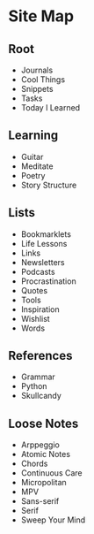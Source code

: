 # Site Map

## Root

- Journals
- Cool Things
- Snippets
- Tasks
- Today I Learned

## Learning

- Guitar
- Meditate
- Poetry
- Story Structure

## Lists

- Bookmarklets
- Life Lessons
- Links
- Newsletters
- Podcasts
- Procrastination
- Quotes
- Tools
- Inspiration
- Wishlist
- Words

## References

- Grammar
- Python
- Skullcandy

## Loose Notes

- Arppeggio
- Atomic Notes
- Chords
- Continuous Care
- Micropolitan
- MPV
- Sans-serif
- Serif
- Sweep Your Mind
